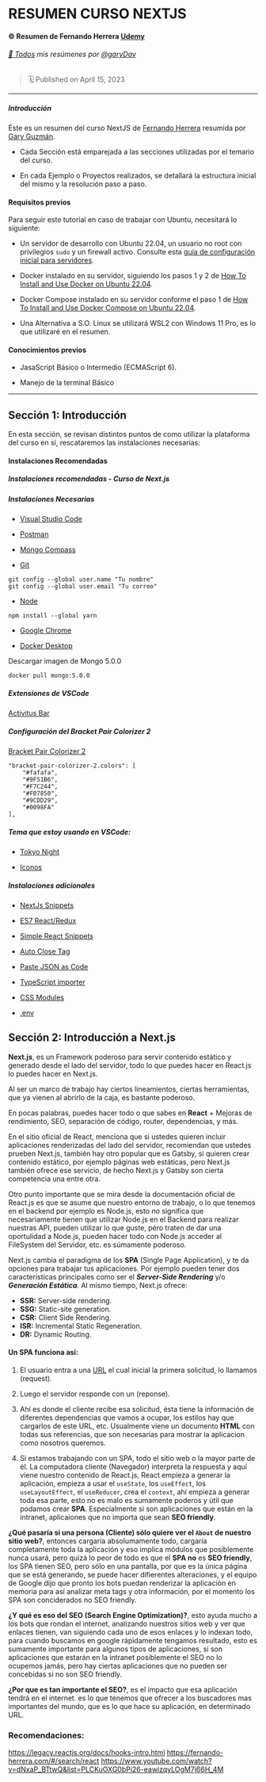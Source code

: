 # RESUMEN CURSO NEXTJS

#### :copyright: Resumen de Fernando Herrera [Udemy](https://www.udemy.com/course/nextjs-fh)

###### [:page_with_curl: Todos](https://garydav.github.io/blogs-course) mis resúmenes por [@garyDav](https://github.com/garyDav)

> :spiral_calendar: Published on April 15, 2023

---

##### Introducción

Éste es un resumen del curso NextJS de [Fernando Herrera](https://fernando-herrera.com) resumida por [Gary Guzmán](garydav.com).

- Cada Sección está emparejada a las secciones utilizadas por el temario del curso.

- En cada Ejemplo o Proyectos realizados, se detallará la estructura inicial del mismo y la resolución paso a paso.

#### Requisitos previos

Para seguir este tutorial en caso de trabajar con Ubuntu, necesitará lo siguiente:

- Un servidor de desarrollo con Ubuntu 22.04, un usuario no root con privilegios `sudo` y un firewall activo. Consulte esta [guía de configuración inicial para servidores](https://www.digitalocean.com/community/tutorials/initial-server-setup-with-ubuntu-22-04).

- Docker instalado en su servidor, siguiendo los pasos 1 y 2 de [How To Install and Use Docker on Ubuntu 22.04](https://www.digitalocean.com/community/tutorials/how-to-install-and-use-docker-on-ubuntu-22-04).

- Docker Compose instalado en su servidor conforme el paso 1 de [How To Install and Use Docker Compose on Ubuntu 22.04](https://www.digitalocean.com/community/tutorials/how-to-install-and-use-docker-compose-on-ubuntu-22-04).

- Una Alternativa a S.O. Linux se utilizará WSL2 con Windows 11 Pro, es lo que utilizaré en el resumen.

#### Conocimientos previos

- JasaScript Básico o Intermedio (ECMAScript 6).

- Manejo de la terminal Básico

---

## Sección 1: Introducción

En esta sección, se revisan distintos puntos de como utilizar la plataforma del curso en sí, rescataremos las instalaciones necesarias:

#### Instalaciones Recomendadas

##### Instalaciones recomendadas - Curso de Next.js

##### Instalaciones Necesarias

- [Visual Studio Code](https://code.visualstudio.com/)

- [Postman](https://www.postman.com/downloads/)

- [Mongo Compass](https://www.mongodb.com/try/download/compass)

- [Git](https://git-scm.com/)

```
git config --global user.name "Tu nombre"
git config --global user.email "Tu correo"
```

- [Node](https://nodejs.org/es/)

```opcional - Yarn
npm install --global yarn
```

- [Google Chrome](https://www.google.com.mx/intl/es-419/chrome/?brand=CHBD&gclid=Cj0KCQiAtrnuBRDXARIsABiN-7AAMm13Ae3KDIib46Laxfe6tzD_w4yvDdpq5XsPw1eNlOkZ_0-3x3IaAvLEEALw_wcB&gclsrc=aw.ds)

- [Docker Desktop](https://www.docker.com/get-started)

Descargar imagen de Mongo 5.0.0

```
docker pull mongo:5.0.0
```

##### Extensiones de VSCode

[Activitus Bar](https://marketplace.visualstudio.com/items?itemName=Gruntfuggly.activitusbar)

##### Configuración del Bracket Pair Colorizer 2

[Bracket Pair Colorizer 2](https://marketplace.visualstudio.com/items?itemName=CoenraadS.bracket-pair-colorizer-2)

```
"bracket-pair-colorizer-2.colors": [
    "#fafafa",
    "#9F51B6",
    "#F7C244",
    "#F07850",
    "#9CDD29",
    "#0098FA"
],
```

##### Tema que estoy usando en VSCode:

- [Tokyo Night](https://marketplace.visualstudio.com/items?itemName=enkia.tokyo-night)

- [Iconos](https://marketplace.visualstudio.com/items?itemName=PKief.material-icon-theme)

##### Instalaciones adicionales

- [NextJs Snippets](https://marketplace.visualstudio.com/items?itemName=willstakayama.vscode-nextjs-snippets)

- [ES7 React/Redux](https://marketplace.visualstudio.com/items?itemName=dsznajder.es7-react-js-snippets)

- [Simple React Snippets](https://marketplace.visualstudio.com/items?itemName=burkeholland.simple-react-snippets)

- [Auto Close Tag](https://marketplace.visualstudio.com/items?itemName=formulahendry.auto-close-tag)

- [Paste JSON as Code](https://marketplace.visualstudio.com/items?itemName=quicktype.quicktype)

- [TypeScript importer](https://marketplace.visualstudio.com/items?itemName=pmneo.tsimporter)

- [CSS Modules](https://marketplace.visualstudio.com/items?itemName=clinyong.vscode-css-modules)

- [.env](https://marketplace.visualstudio.com/items?itemName=mikestead.dotenv)

## Sección 2: Introducción a Next.js

**Next.js**, es un Framework poderoso para servir contenido estático y generado desde el lado del servidor, todo lo que puedes hacer en React.js lo puedes hacer en Next.js.

Al ser un marco de trabajo hay ciertos lineamientos, ciertas herramientas, que ya vienen al abrirlo de la caja, es bastante poderoso.

En pocas palabras, puedes hacer todo o que sabes en **React** + Mejoras de rendimiento, SEO, separación de código, router, dependencias, y más.

En el sitio oficial de React, menciona que si ustedes quieren incluir aplicaciones renderizadas del lado del servidor, recomiendan que ustedes prueben Next.js, también hay otro popular que es Gatsby, si quieren crear contenido estático, por ejemplo páginas web estáticas, pero Next.js también ofrece ese servicio, de hecho Next.js y Gatsby son cierta competencia una entre otra.

Otro punto importante que se mira desde la documentación oficial de React.js es que se asume que nuestro entorno de trabajo, o lo que tenemos en el backend por ejemplo es Node.js, esto no significa que necesariamente tienen que utilizar Node.js en el Backend para realizar nuestras API, pueden utilizar lo que guste, péro traten de dar una oportulidad a Node.js, pueden hacer todo con Node.js acceder al FileSystem del Servidor, etc. es súmamente poderoso.

Next.js cambia el paradigma de los **SPA** (Single Page Application), y te da opciones para trabajar tus aplicaciones. Por ejemplo pueden tener dos características principales como ser el **_Server-Side Rendering_** y/o **_Generación Estática_**. Al mismo tiempo, Next.js ofrece:

- **SSR:** Server-side rendering.
- **SSG:** Static-site generation.
- **CSR:** Client Side Rendering.
- **ISR:** Incremental Static Regeneration.
- **DR:** Dynamic Routing.

#### Un SPA funciona así:

1. El usuario entra a una [URL](#) el cual inicial la primera solicitud, lo llamamos (request).

2. Luego el servidor responde con un (reponse).

3. Ahí es donde el cliente recibe esa solicitud, ésta tiene la información de diferentes dependencias que vamos a ocupar, los estilos hay que cargarlos de este URL, etc. Usualmente viene un documento **HTML** con todas sus referencias, que son necesarias para mostrar la aplicacion como nosotros queremos.

4. Si estamos trabajando con un SPA, todo el sitio web o la mayor parte de él. La computadora cliente (Navegador) interpreta la respuesta y aquí viene nuestro contenido de React.js, React empieza a generar la aplicación, empieza a usar el `useState`, los `useEffect`, los `useLayoutEffect`, el `useReducer`, crea el `context`, ahí empieza a generar toda esa parte, esto no es malo es sumamente poderos y útil que podamos crear **SPA**. Especialmente si son aplicaciones que están en la intranet, aplicaiones que no importa que sean **SEO friendly**.

**¿Qué pasaría si una persona (Cliente) sólo quiere ver el `About` de nuestro sitio web?**, entonces cargaría absolumamente todo, cargaría completamente toda la aplicación y eso implica módulos que posiblemente nunca usará, pero quizá lo peor de todo es que el **SPA no** es **SEO friendly**, los SPA tienen SEO, pero sólo en una pantalla, por que es la única página que se está generando, se puede hacer difierentes alteraciones, y el equipo de Google dijo que pronto los bots puedan renderizar la aplicación en memoria para así analizar meta tags y otra información, por el momento los SPA son conciderados no SEO friendly.

**¿Y qué es eso del SEO (Search Engine Optimization)?**, esto ayuda mucho a los bots que rondan el internet, analizando nuestros sitios web y ver que enlaces tienen, van siguiendo cada uno de esos enlaces y lo indexan todo, para cuando buscamos en google rápidamente tengamos resultado, esto es sumamente importante para algunos tipos de aplicaciones, si son aplicaciones que estarán en la intranet posiblemente el SEO no lo ocupemos jamás, pero hay ciertas aplicaciones que no pueden ser concebidas si no son SEO friendly.

**¿Por que es tan importante el SEO?**, es el impacto que esa aplicación tendrá en el internet. es lo que tenemos que ofrecer a los buscadores mas importantes del mundo, que es lo que hace su aplicación, en determinado URL.

### Recomendaciones:

https://legacy.reactjs.org/docs/hooks-intro.html
https://fernando-herrera.com/#/search/react
https://www.youtube.com/watch?v=dNxaP_BTtwQ&list=PLCKuOXG0bPi26-eawizqyLOgM7j66H_4M
